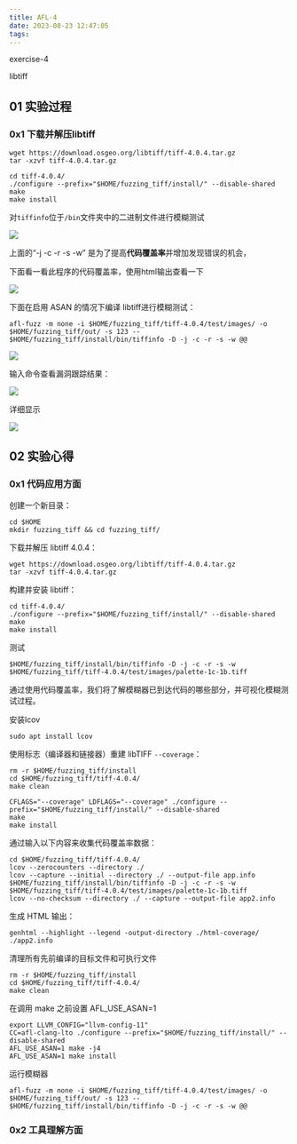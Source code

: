 ```yaml
---
title: AFL-4
date: 2023-08-23 12:47:05
tags:
---
```


exercise-4

libtiff

## 01 实验过程

### 0x1 下载并解压libtiff

```
wget https://download.osgeo.org/libtiff/tiff-4.0.4.tar.gz
tar -xzvf tiff-4.0.4.tar.gz

cd tiff-4.0.4/
./configure --prefix="$HOME/fuzzing_tiff/install/" --disable-shared
make
make install
```

对`tiffinfo`位于`/bin`文件夹中的二进制文件进行模糊测试

![](https://img1.imgtp.com/2023/08/23/83sMVaS4.png)

上面的“-j -c -r -s -w” 是为了提高**代码覆盖率**并增加发现错误的机会，

下面看一看此程序的代码覆盖率，使用html输出查看一下

![](https://img1.imgtp.com/2023/08/23/1ERF1MGB.png)

下面在启用 ASAN 的情况下编译 libtiff进行模糊测试：

`afl-fuzz -m none -i $HOME/fuzzing_tiff/tiff-4.0.4/test/images/ -o $HOME/fuzzing_tiff/out/ -s 123 -- $HOME/fuzzing_tiff/install/bin/tiffinfo -D -j -c -r -s -w @@`

![](https://img1.imgtp.com/2023/08/23/e8liZLOp.png)

输入命令查看漏洞跟踪结果：

![](https://img1.imgtp.com/2023/08/23/9XSNK2Tq.png)

详细显示

![](https://img1.imgtp.com/2023/08/23/KvEyKDpd.png)

## 02 实验心得

### 0x1 代码应用方面

创建一个新目录：

```
cd $HOME
mkdir fuzzing_tiff && cd fuzzing_tiff/
```

下载并解压 libtiff 4.0.4：

```
wget https://download.osgeo.org/libtiff/tiff-4.0.4.tar.gz
tar -xzvf tiff-4.0.4.tar.gz
```

构建并安装 libtiff：

```
cd tiff-4.0.4/
./configure --prefix="$HOME/fuzzing_tiff/install/" --disable-shared
make
make install
```

测试

```
$HOME/fuzzing_tiff/install/bin/tiffinfo -D -j -c -r -s -w $HOME/fuzzing_tiff/tiff-4.0.4/test/images/palette-1c-1b.tiff
```

通过使用代码覆盖率，我们将了解模糊器已到达代码的哪些部分，并可视化模糊测试过程。

安装lcov

```
sudo apt install lcov
```

使用标志（编译器和链接器）重建 libTIFF `--coverage`：

```
rm -r $HOME/fuzzing_tiff/install
cd $HOME/fuzzing_tiff/tiff-4.0.4/
make clean
  
CFLAGS="--coverage" LDFLAGS="--coverage" ./configure --prefix="$HOME/fuzzing_tiff/install/" --disable-shared
make
make install
```

通过输入以下内容来收集代码覆盖率数据：

```
cd $HOME/fuzzing_tiff/tiff-4.0.4/
lcov --zerocounters --directory ./
lcov --capture --initial --directory ./ --output-file app.info
$HOME/fuzzing_tiff/install/bin/tiffinfo -D -j -c -r -s -w $HOME/fuzzing_tiff/tiff-4.0.4/test/images/palette-1c-1b.tiff
lcov --no-checksum --directory ./ --capture --output-file app2.info
```

生成 HTML 输出：

```
genhtml --highlight --legend -output-directory ./html-coverage/ ./app2.info
```

清理所有先前编译的目标文件和可执行文件

```
rm -r $HOME/fuzzing_tiff/install
cd $HOME/fuzzing_tiff/tiff-4.0.4/
make clean
```

在调用 make 之前设置 AFL_USE_ASAN=1

```
export LLVM_CONFIG="llvm-config-11"
CC=afl-clang-lto ./configure --prefix="$HOME/fuzzing_tiff/install/" --disable-shared
AFL_USE_ASAN=1 make -j4
AFL_USE_ASAN=1 make install
```

运行模糊器

```
afl-fuzz -m none -i $HOME/fuzzing_tiff/tiff-4.0.4/test/images/ -o $HOME/fuzzing_tiff/out/ -s 123 -- $HOME/fuzzing_tiff/install/bin/tiffinfo -D -j -c -r -s -w @@
```

### 0x2 工具理解方面





